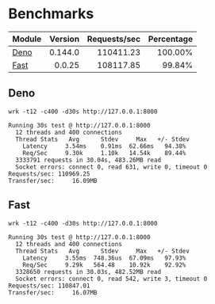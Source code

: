 # Benchmarks

| Module                                                                      | Version | Requests/sec | Percentage |
| --------------------------------------------------------------------------- | ------: | -----------: | ---------: |
| [Deno](https://github.com/danteissaias/fast/blob/0.0.25/benchmarks/deno.ts) | 0.144.0 |    110411.23 |    100.00% |
| [Fast](https://github.com/danteissaias/fast/blob/0.0.25/benchmarks/fast.ts) |  0.0.25 |    108117.85 |     99.84% |

## Deno

```
wrk -t12 -c400 -d30s http://127.0.0.1:8000
```

```
Running 30s test @ http://127.0.0.1:8000
  12 threads and 400 connections
  Thread Stats   Avg      Stdev     Max   +/- Stdev
    Latency     3.54ms    0.91ms  62.66ms   94.38%
    Req/Sec     9.30k     1.10k   14.54k    89.44%
  3333791 requests in 30.04s, 483.26MB read
  Socket errors: connect 0, read 631, write 0, timeout 0
Requests/sec: 110969.25
Transfer/sec:     16.09MB
```

## Fast

```
wrk -t12 -c400 -d30s http://127.0.0.1:8000
```

```
Running 30s test @ http://127.0.0.1:8000
  12 threads and 400 connections
  Thread Stats   Avg      Stdev     Max   +/- Stdev
    Latency     3.55ms  748.36us  67.09ms   97.93%
    Req/Sec     9.29k   564.48    10.92k    92.92%
  3328650 requests in 30.03s, 482.52MB read
  Socket errors: connect 0, read 542, write 3, timeout 0
Requests/sec: 110847.01
Transfer/sec:     16.07MB
```
